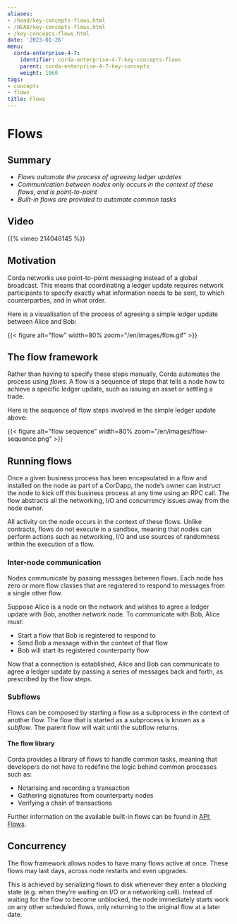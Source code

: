 ```yaml
---
aliases:
- /head/key-concepts-flows.html
- /HEAD/key-concepts-flows.html
- /key-concepts-flows.html
date: '2023-01-26'
menu:
  corda-enterprise-4-7:
    identifier: corda-enterprise-4-7-key-concepts-flows
    parent: corda-enterprise-4-7-key-concepts
    weight: 1060
tags:
- concepts
- flows
title: Flows
---
```



# Flows

## Summary

* *Flows automate the process of agreeing ledger updates*
* *Communication between nodes only occurs in the context of these flows, and is point-to-point*
* *Built-in flows are provided to automate common tasks*

## Video

{{% vimeo 214046145 %}}

## Motivation

Corda networks use point-to-point messaging instead of a global broadcast. This means that coordinating a ledger update
requires network participants to specify exactly what information needs to be sent, to which counterparties, and in
what order.

Here is a visualisation of the process of agreeing a simple ledger update between Alice and Bob:

{{< figure alt="flow" width=80% zoom="/en/images/flow.gif" >}}

## The flow framework

Rather than having to specify these steps manually, Corda automates the process using *flows*. A flow is a sequence
of steps that tells a node how to achieve a specific ledger update, such as issuing an asset or settling a trade.

Here is the sequence of flow steps involved in the simple ledger update above:

{{< figure alt="flow sequence" width=80% zoom="/en/images/flow-sequence.png" >}}

## Running flows

Once a given business process has been encapsulated in a flow and installed on the node as part of a CorDapp, the node’s
owner can instruct the node to kick off this business process at any time using an RPC call. The flow abstracts all
the networking, I/O and concurrency issues away from the node owner.

All activity on the node occurs in the context of these flows. Unlike contracts, flows do not execute in a sandbox,
meaning that nodes can perform actions such as networking, I/O and use sources of randomness within the execution of a
flow.

### Inter-node communication

Nodes communicate by passing messages between flows. Each node has zero or more flow classes that are registered to
respond to messages from a single other flow.

Suppose Alice is a node on the network and wishes to agree a ledger update with Bob, another network node. To
communicate with Bob, Alice must:

* Start a flow that Bob is registered to respond to
* Send Bob a message within the context of that flow
* Bob will start its registered counterparty flow

Now that a connection is established, Alice and Bob can communicate to agree a ledger update by passing a series of
messages back and forth, as prescribed by the flow steps.

### Subflows

Flows can be composed by starting a flow as a subprocess in the context of another flow. The flow that is started as
a subprocess is known as a *subflow*. The parent flow will wait until the subflow returns.

#### The flow library

Corda provides a library of flows to handle common tasks, meaning that developers do not have to redefine the
logic behind common processes such as:

* Notarising and recording a transaction
* Gathering signatures from counterparty nodes
* Verifying a chain of transactions

Further information on the available built-in flows can be found in [API: Flows](api-flows.md).

## Concurrency

The flow framework allows nodes to have many flows active at once. These flows may last days, across node restarts and even upgrades.

This is achieved by serializing flows to disk whenever they enter a blocking state (e.g. when they’re waiting on I/O
or a networking call). Instead of waiting for the flow to become unblocked, the node immediately starts work on any
other scheduled flows, only returning to the original flow at a later date.
